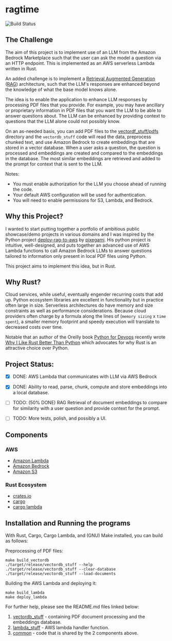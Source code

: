 # ragtime

![Build Status](https://github.com/aaelony/ragtime/actions/workflows/ci.yml/badge.svg)


## The Challenge

The aim of this project is to implement use of an LLM from the Amazon Bedrock Marketplace such that the user can ask the model a question via an HTTP endpoint.
This is implemented as an AWS serverless Lambda written in Rust.

An added challenge is to implement a [Retrieval Augmented Generation](https://en.wikipedia.org/wiki/Retrieval-augmented_generation) ([RAG](rag.md)) architecture, such that the LLM's responses are enhanced beyond the knowledge of what the base model knows alone.

The idea is to enable the application to enhance LLM responses by processing PDF files that you provide.
For example, you may have ancillary or proprietary information in PDF files that you want the LLM to be able to answer questions about.  The LLM can be enhanced by providing context to questions that the LLM alone could not possibly know.

On an as-needed basis, you can add PDF files to the [vectordf_stuff/pdfs](vectordb_stuff/pdfs) directory and the `vectordb_stuff` code will read the data, preprocess chunked text, and use Amazon Bedrock to create embeddings that are stored in a vector database. When a user asks a question, the question is processed and embeddings are created and compared to the embeddings in the database. The most similar embeddings are retrieved and added to the prompt for context that is sent to the LLM.

Notes:
 - You must enable authorization for the LLM you choose ahead of running the code.
 - Your default AWS configuration will be used for authentication.
 - You will need to enable permissions for S3, Lambda, and Bedrock.

## Why this Project?

I wanted to start putting together a portfolio of ambitious public showcase/demo projects in various domains and I was inspired by the Python project [deploy-rag-to-aws](https://github.com/pixegami/deploy-rag-to-aws) by [pixegami](https://github.com/pixegami). His python project is intuitive, well-designed, and puts together an advanced use of AWS Lambda functions to call Amazon Bedrock LLMs to answer questions tailored to information only present in local PDF files using Python.

This project aims to implement this idea, but in Rust.


## Why Rust?

Cloud services, while useful, eventually engender recurring costs that add up. Python ecosystem libraries are excellent in functionality but in practice often large in size.  Serverless architectures do have memory and size constraints as well as performance considerations.  Because cloud providers often charge by a formula along the lines of (`memory sizing` x `time spent`), a smaller memory footprint and speedy execution will translate to decreased costs over time.

Notable that an author of the Oreilly book [Python for Devops](https://pythondevops.com/) recently wrote [Why I Like Rust Better Than Python](https://podcast.paiml.com/episodes/why-i-like-rust-better-than-python) which advocates for why Rust is an attractive choice over Python.



## Project Status:

 - [X] DONE: AWS Lambda that communicates with LLM via AWS Bedrock
 - [X] DONE: Ability to read, parse, chunk, compute and store embeddings into a local database.
 - [ ] TODO: (50% DONE) RAG Retrieval of document embeddings to compare for similarity with a user question and provide context for the prompt.
 - [ ] TODO: More tests, polish, and possibly a UI.






## Components

### AWS

 - [Amazon Lambda](https://aws.amazon.com/lambda/)
 - [Amazon Bedrock](https://aws.amazon.com/bedrock/)
 - [Amazon S3](https://aws.amazon.com/s3/)

### Rust Ecosystem

 - [crates.io](https://crates.io)
 - [cargo](https://doc.rust-lang.org/cargo/)
 - [cargo lambda](https://www.cargo-lambda.info/)

## Installation and Running the programs

With Rust, Cargo, Cargo Lambda, and (GNU) Make installed, you can build as follows:

Preprocessing of PDF files:
```
make build_vectordb
./target/release/vectordb_stuff --help
./target/release/vectordb_stuff --clear-database
./target/release/vectordb_stuff --load-documents
```

Building the AWS Lambda and deploying it:
```
make build_lambda
make deploy_lambda
```



For further help, please see the README.md files linked below:

 1. [vectordb_stuff](vectordb_stuff/README.md) - containing PDF document processing and the embeddings database.
 2. [lambda_stuff](lambda_stuff/README.md) - AWS lambda handler function.
 3. [common](common/README.md) - code that is shared by the 2 components above.
